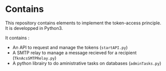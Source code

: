 # Contains

This repository contains elements to implement the token-access principle.
It is developped in Python3.

It contains :
- An API to request and manage the tokens (`startAPI.py`)
- A SMTP relay to manage a message recieved for a recipient (`TknAcsSMTPRelay.py`)
- A python librairy to do aministrative tasks on databases (`adminTasks.py`)

